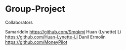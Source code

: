 # Group-Project

Collaborators

Samariddin https://github.com/Smqkmj
Huan (Lynette) Li https://github.com/Huan-Lynette-Li
Danil Ermolin  https://github.com/MoneyPilot
